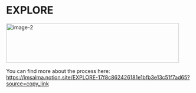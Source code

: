 # EXPLORE

<img width="468" height="107" alt="image-2" src="https://github.com/user-attachments/assets/7828f149-94ea-429b-af64-9da35e9e8d71" />

You can find more about the process here: https://imsalma.notion.site/EXPLORE-17f8c862426181e1bfb3e13c51f7ad65?source=copy_link
